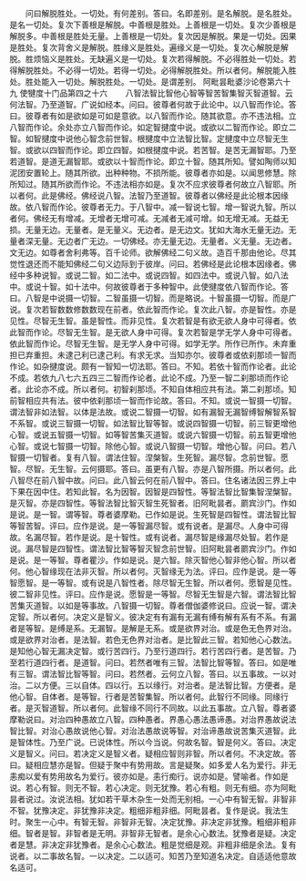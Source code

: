 <!-- { "loadSidebar": true } -->
　　问曰解脱胜处。一切处。有何差别。答曰。名即差别。是名解脱。是名胜处。是名一切处。复次下善根是解脱。中善根是胜处。上善根是一切处。复次少善根是解脱多。中善根是胜处无量。上善根是一切处。复次因是解脱。果是一切处。因果是胜处。复次背舍义是解脱。胜缘义是胜处。遍缘义是一切处。复次心解脱是解脱。胜烦恼义是胜处。无缺遍义是一切处。复次若得解脱。不必得胜处一切处。若得解脱胜处。不必得一切处。若得一切处。必得解脱胜处。所以者何。解脱能入胜处。胜处能入一切处。解脱胜处。一切处。是谓差别。
阿毗昙毗婆沙论卷第六十九
使犍度十门品第四之十六
　　八智法智比智他心智等智苦智集智灭智道智。云何法智。乃至道智。广说如经本。问曰。彼尊者何故于此论中。以八智而作论。答曰。彼尊者有如是欲如是可如是意欲。以八智而作论。随其欲意。亦不违法相。立八智而作论。余处亦立八智而作论。如定智揵度中说。或欲以二智而作论。即立二智。如智揵度中说他心智念前世智。根揵度中立法智比智。定揵度中立尽智无生智。或欲以四智而作论。即立四智。如根揵度中说。若苦智。是苦无漏智耶。乃至若道智。是道无漏智耶。或欲以十智而作论。即立十智。随其所知。譬如陶师以知泥团安置轮上。随其所欲。出种种物。不损所能。彼尊者亦如是。以闻思修慧。除所知过。随其所欲而作论。不违法相亦如是。复次不应求彼尊者何故立八智耶。所以者何。此是佛经。佛经说八智。法智乃至道智。彼尊者以佛经是此论根本因缘故。依八智而作论。彼尊者无力。于八智中。减一智说七智。增一智说九智。所以者何。佛经无有增减。无增者无增可减。无减者无减可增。如无增无减。无益无损。无量无边。无量者。是无量义。无边者。是无边文。犹如大海水无量无边。无量者深无量。无边者广无边。一切佛经。亦无量无边。无量者。义无量。无边者。文无边。如尊者舍利弗等。百千论师。欲解佛经二句义故。造百千那由他论。尽其觉性退还而不能知佛经二句义边际到于彼岸。问曰。若佛经是此论根本因缘者。佛经中多种说智。或说二智。如二法中。或说四智。如四法中。或说八智。如八法中。或说十智。如十法中。何故彼尊者于多种智中。此使揵度依八智而作论。答曰。八智是中说摄一切智。二智虽摄一切智。而是略说。十智虽摄一切智。而是广说。复次若智数数修数数现在前者。依此智而作论。复次此八智。亦是智性。亦是见性。尽智无生智。虽是智性。而非见性。复次若智是有欲无欲人身中可得者。依此智而作论。尽智无生智。是无欲人身中可得。复次若智是学无学人身中可得者。依此智而作论。尽智无生智。是无学人身中可得。如学无学。所作已所作。未弃重担已弃重担。未逮己利已逮己利。有求无求。当知亦尔。彼尊者或依刹那顷一智而作论。如杂揵度说。颇有一智知一切法耶。答曰。不知。若依十智而作论者。此论不成。若依九八七六五四三二智而作论者。此论不成。乃至一智二刹那顷而作论者。此论亦不成。所以者何。初智刹那顷。不知自体相应共有法。第二刹那顷。知前智相应共有法。彼中依刹那顷一智而作论故。答曰。不知。或说一智摄一切智。谓法智非如法智。以体是法故。或说二智摄一切智。如有漏智无漏智缚智解智系智不系智。或说三智摄一切智。如法智比智等智。或说四智摄一切智。前三智更增他心智。或说五智摄一切智。如等智苦集灭道智。或说六智摄一切智。前五智更增他心智。或说七智摄一切智。除他心智。或说八智摄一切智。增他心智。问曰。若八智摄一切智者。复有八智。谓法住智。涅槃智。生死智。漏尽智。念前世智。愿智。尽智。无生智。云何摄耶。答曰。虽更有八智。亦是八智所摄。所以者何。此八智尽在前八智中故。问曰。此八智云何在前八智中。答曰。住名诸法因三界上中下果在因中住。若知此智。名为因智。因智是四智性。等智法智比智集智涅槃智。是灭智。亦是四智性。等智法智比智灭智生死智者。旧阿毗昙者。罽宾沙门。作如是说。是一智。谓等智。尊者婆摩勒。已作如是说。生死智是四智性。谓法智比智等智苦智。评曰。应作是说。是一等智漏尽智。或有说者。是漏尽。人身中可得故。名漏尽智。若作是说。是十智性。或有说者。漏尽智是缘漏尽处智。若作是说。漏尽智是四智性。谓法智比智等智灭智念前世智。旧阿毗昙者罽宾沙门。作如是说。是一等智。尊者瞿沙。作如是说。是六智。除灭智他心智非他心智。所以者何。他心智缘现在法非灭智。所以者何。灭智缘无为法。评曰。应作是说。是一等智愿智。是一等智。或有说是八智性者。除尽智无生智。所以者何。愿智是见性。彼二智非见性。评曰。应作是说。愿智是一等智。尽智无生智是六智。谓法智比智苦集灭道智。以如是等事故。八智摄一切智。尊者僧伽婆修说曰。应说一智。谓决定智。所以者何。决定义是智义。彼决定有有漏有无漏有缚有解有系有不系。有漏者是等智。是缚是系。无漏智。是解是无系。或是欲界对治。或是色无色界对治。或是欲界对治者。是法智。若色无色界对治者。是比智此三智。若知他心心数法。是知他心智无漏决定智。或行苦四行。乃至行道四行。若行苦四行者。是苦智。乃至若行道四行者。是道智。问曰。若然者唯有三智。法智比智等智。答曰。如是唯有三智。谓法智比智等智。问曰。若然者。云何立八智。答曰。以五事故。一以对治。二以方便。三以自体。四以行。五以缘行。对治者。是法智比智。方便者。是他心智。自体者。是等智。行者是苦智集智。所以者何。此智行不同缘。同缘行者。是灭智道智。所以者何。此智缘不同行不同故。以此五事故。立八智。尊者婆摩勒说曰。对治四种愚故立八智。四种愚者。界愚心愚法愚谛愚。对治界愚故说法智比智。对治心愚故说他心智。对治法愚故说等智。对治谛愚故说苦集灭道智。此是智体性。乃至广说。已说体性。所以今当说。何故名智。智是何义。答曰。决定义是智义。问曰。若决定义是智义者。疑相应智则非智。所以者何。不决定故。答曰。疑相应慧亦是智。但疑于聚中有势用故。言是疑聚。如多爱人名为爱行。非无恚痴以爱有势用故名为爱行。彼亦如是。恚行痴行。说亦如是。譬喻者。作如是说。若心有智。则无不智。若心决定。则无犹豫。若心有粗。则无有细。亦为阿毗昙者说过。汝说法相。犹如若干草木杂生一处而无别相。一心中有智无智。非智非不智。犹豫决定。非犹豫非决定。粗细非粗非细。阿毗昙者。复作是说。我法生时。聚生一心中。有智无智。非智非无智。决定犹豫。非决定非犹豫。粗细非粗非细。智者是智。非智者是无明。非智非无智者。是余心心数法。犹豫者是疑。决定者是慧。非决定非犹豫者。是余心心数法。粗是觉细是观。非粗非细是余法。复有说者。以二事故名智。一以决定。二以适可。知苦乃至知道名决定。自适适他意故名适可。

